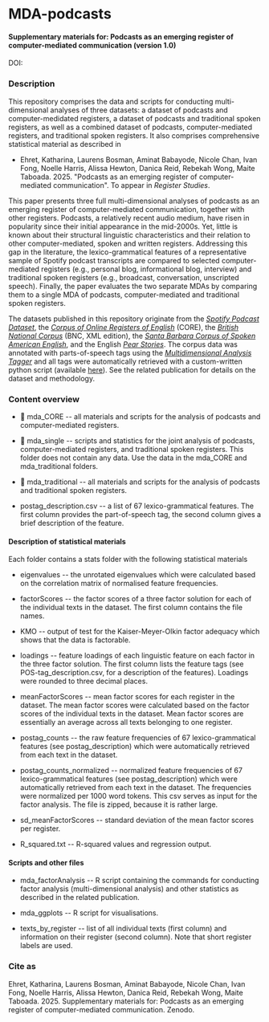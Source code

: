 # MDA-podcasts

#### Supplementary materials for: Podcasts as an emerging register of computer-mediated communication (version 1.0)


DOI: 

### Description

This repository comprises the data and scripts for conducting multi-dimensional analyses of three datasets: a dataset of podcasts and computer-medidated registers, a dataset of podcasts and traditional spoken registers, as well as a combined dataset of podcasts, computer-mediated registers, and traditional spoken registers. It also comprises comprehensive statistical material as described in 

* Ehret, Katharina, Laurens Bosman, Aminat Babayode, Nicole Chan, Ivan Fong, Noelle Harris, Alissa Hewton, Danica Reid, Rebekah Wong, Maite Taboada. 2025. "Podcasts as an emerging register of computer-mediated communication". To appear in *Register Studies*.


This paper presents three full multi-dimensional analyses of podcasts as an emerging register of computer-mediated communication, together with other registers. Podcasts, a relatively recent audio medium, have risen in popularity since their initial appearance in the mid-2000s. Yet, little is known about their structural linguistic characteristics and their relation to other computer-mediated, spoken and written registers. Addressing this gap in the literature, the lexico-grammatical features of a representative sample of Spotify podcast transcripts are compared to selected computer-mediated registers (e.g., personal blog, informational blog, interview) and traditional spoken registers (e.g., broadcast, conversation, unscripted speech). Finally, the paper evaluates the two separate MDAs by comparing them to a single MDA of podcasts, computer-mediated and traditional spoken registers.

The datasets published in this repository originate from the [*Spotify Podcast Dataset*](https://research.atspotify.com/publications/100000-podcasts-a-spoken-english-document-corpus/), the [*Corpus of Online Registers of English*](https://www.english-corpora.org/core/) (CORE), the [*British National Corpus*](https://www.english-corpora.org/core/) (BNC, XML edition), the [*Santa Barbara Corpus of Spoken American English*](https://www.linguistics.ucsb.edu/research/santa-barbara-corpus), and the English [*Pear Stories*](http://pearstories.org/english/english.htm). The corpus data was annotated with parts-of-speech tags using the [*Multidimensional Analysis Tagger*](https://sites.google.com/site/multidimensionaltagger/home) and all tags were automatically retrieved with a custom-written python script (available [here](https://github.com/sfu-discourse-lab/MDA_project)). See the related publication for details on the dataset and methodology.

### Content overview

* :file_folder: mda_CORE -- all materials and scripts for the analysis of podcasts and computer-mediated registers.

* :file_folder: mda_single -- scripts and statistics for the joint analysis of podcasts, computer-mediated registers, and traditional spoken registers. This folder does not contain any data. Use the data in the mda_CORE and mda_traditional folders. 
  
* :file_folder: mda_traditional -- all materials and scripts for the analysis of podcasts and traditional spoken registers.

* postag_description.csv -- a list of 67 lexico-grammatical features. The first column provides the part-of-speech tag, the second column gives a brief description of the feature.

#### Description of statistical materials

Each folder contains a stats folder with the following statistical materials 

* eigenvalues -- the unrotated eigenvalues which were calculated based on the correlation matrix of normalised feature frequencies.

* factorScores -- the factor scores of a three factor solution for each of the individual texts in the dataset. The first column contains the file names.

* KMO -- output of test for the Kaiser-Meyer-Olkin factor adequacy which shows that the data is factorable.

* loadings -- feature loadings of each linguistic feature on each factor in the three factor solution. The first column lists the feature tags (see POS-tag_description.csv, for a description of the features). Loadings were rounded to three decimal places.

* meanFactorScores -- mean factor scores for each register in the dataset. The mean factor scores were calculated based on the factor scores of the individual texts in the dataset. Mean factor scores are essentially an average across all texts belonging to one register.

* postag_counts -- the raw feature frequencies of 67 lexico-grammatical features (see postag_description) which were automatically retrieved from each text in the dataset.

* postag_counts_normalized -- normalized feature frequencies of 67 lexico-grammatical features (see postag_description) which were automatically retrieved from each text in the dataset. The frequencies were normalized per 1000 word tokens. This csv serves as input for the factor analysis. The file is zipped, because it is rather large.

* sd_meanFactorScores -- standard deviation of the mean factor scores per register.
  
* R_squared.txt -- R-squared values and regression output.

#### Scripts and other files

* mda_factorAnalysis -- R script containing the commands for conducting factor analysis (multi-dimensional analysis) and other statistics as described in the related publication.
  
* mda_ggplots -- R script for visualisations.

* texts_by_register -- list of all individual texts (first column) and information on their register (second column). Note that short register labels are used.



### Cite as

Ehret, Katharina, Laurens Bosman, Aminat Babayode, Nicole Chan, Ivan Fong, Noelle Harris, Alissa Hewton, Danica Reid, Rebekah Wong, Maite Taboada. 2025. Supplementary materials for: Podcasts as an emerging register of computer-mediated communication. Zenodo.
